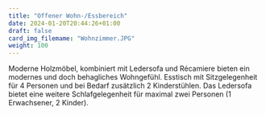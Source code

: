 ```yaml
---
title: "Offener Wohn-/Essbereich"
date: 2024-01-20T20:44:26+01:00
draft: false
card_img_filemame: "Wohnzimmer.JPG"
weight: 100
---
```


Moderne Holzmöbel, kombiniert mit Ledersofa und Récamiere bieten ein modernes und doch behagliches Wohngefühl. Esstisch mit Sitzgelegenheit für 4 Personen und bei Bedarf zusätzlich 2 Kinderstühlen. Das Ledersofa bietet eine weitere Schlafgelegenheit für maximal zwei Personen (1 Erwachsener, 2 Kinder).

